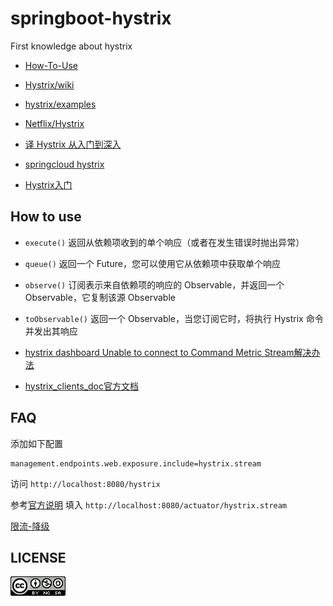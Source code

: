 # springboot-hystrix
First knowledge about hystrix

- [How-To-Use](https://github.com/Netflix/Hystrix/wiki/How-To-Use)
- [Hystrix/wiki](https://github.com/Netflix/Hystrix/wiki)
- [hystrix/examples](https://github.com/Netflix/Hystrix/tree/master/hystrix-examples/src/main/java/com/netflix/hystrix/examples)
- [Netflix/Hystrix](https://github.com/Netflix/Hystrix)

- [译 Hystrix 从入门到深入](https://blog.csdn.net/lemon89/article/details/80460876)
- [springcloud hystrix](https://blog.csdn.net/liaokailin/article/details/51339357)
- [Hystrix入门](http://fobject.iteye.com/blog/2337582)

## How to use

- `execute()` 返回从依赖项收到的单个响应（或者在发生错误时抛出异常）
- `queue()` 返回一个 Future，您可以使用它从依赖项中获取单个响应 
- `observe()` 订阅表示来自依赖项的响应的 Observable，并返回一个 Observable，它复制该源 Observable
- `toObservable()` 返回一个 Observable，当您订阅它时，将执行 Hystrix 命令并发出其响应

- [hystrix dashboard Unable to connect to Command Metric Stream解决办法](https://www.cnblogs.com/mark7/p/8920288.html)

- [hystrix_clients_doc官方文档](http://cloud.spring.io/spring-cloud-netflix/multi/multi__circuit_breaker_hystrix_clients.html)



## FAQ

添加如下配置

```properties
management.endpoints.web.exposure.include=hystrix.stream
```

访问 `http://localhost:8080/hystrix`

参考[官方说明](http://cloud.spring.io/spring-cloud-netflix/multi/multi__circuit_breaker_hystrix_clients.html#_hystrix_metrics_stream) 填入 
`http://localhost:8080/actuator/hystrix.stream`  


[限流-降级](https://blog.csdn.net/lindan1984/article/details/79321772)

## LICENSE

![](LICENSE.png)